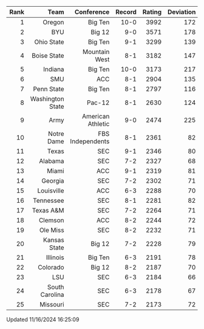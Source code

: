 | Rank  | Team                 | Conference           | Record   | Rating | Deviation |
| ---:  | ---:                 | ---:                 | ---:     | ---:   | ---:      |
| 1     | Oregon               | Big Ten              | 10-0     | 3992   | 172       |
| 2     | BYU                  | Big 12               | 9-0      | 3571   | 178       |
| 3     | Ohio State           | Big Ten              | 9-1      | 3299   | 139       |
| 4     | Boise State          | Mountain West        | 8-1      | 3182   | 147       |
| 5     | Indiana              | Big Ten              | 10-0     | 3173   | 217       |
| 6     | SMU                  | ACC                  | 8-1      | 2904   | 135       |
| 7     | Penn State           | Big Ten              | 8-1      | 2797   | 116       |
| 8     | Washington State     | Pac-12               | 8-1      | 2630   | 124       |
| 9     | Army                 | American Athletic    | 9-0      | 2474   | 225       |
| 10    | Notre Dame           | FBS Independents     | 8-1      | 2361   | 82        |
| 11    | Texas                | SEC                  | 9-1      | 2346   | 80        |
| 12    | Alabama              | SEC                  | 7-2      | 2327   | 68        |
| 13    | Miami                | ACC                  | 9-1      | 2319   | 81        |
| 14    | Georgia              | SEC                  | 7-2      | 2302   | 71        |
| 15    | Louisville           | ACC                  | 6-3      | 2288   | 70        |
| 16    | Tennessee            | SEC                  | 8-1      | 2281   | 82        |
| 17    | Texas A&M            | SEC                  | 7-2      | 2264   | 71        |
| 18    | Clemson              | ACC                  | 8-2      | 2244   | 72        |
| 19    | Ole Miss             | SEC                  | 8-2      | 2232   | 71        |
| 20    | Kansas State         | Big 12               | 7-2      | 2228   | 79        |
| 21    | Illinois             | Big Ten              | 6-3      | 2191   | 78        |
| 22    | Colorado             | Big 12               | 8-2      | 2187   | 70        |
| 23    | LSU                  | SEC                  | 6-3      | 2184   | 66        |
| 24    | South Carolina       | SEC                  | 6-3      | 2178   | 67        |
| 25    | Missouri             | SEC                  | 7-2      | 2173   | 72        |

Updated 11/16/2024 16:25:09
